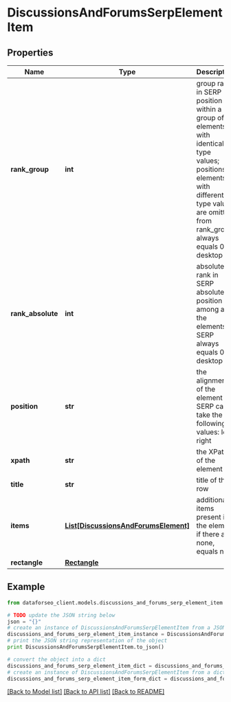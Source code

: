 # DiscussionsAndForumsSerpElementItem


## Properties

Name | Type | Description | Notes
------------ | ------------- | ------------- | -------------
**rank_group** | **int** | group rank in SERP position within a group of elements with identical type values; positions of elements with different type values are omitted from rank_group; always equals 0 for desktop | [optional] 
**rank_absolute** | **int** | absolute rank in SERP absolute position among all the elements in SERP always equals 0 for desktop | [optional] 
**position** | **str** | the alignment of the element in SERP can take the following values: left, right | [optional] 
**xpath** | **str** | the XPath of the element | [optional] 
**title** | **str** | title of the row | [optional] 
**items** | [**List[DiscussionsAndForumsElement]**](DiscussionsAndForumsElement.md) | additional items present in the element if there are none, equals null | [optional] 
**rectangle** | [**Rectangle**](Rectangle.md) |  | [optional] 

## Example

```python
from dataforseo_client.models.discussions_and_forums_serp_element_item import DiscussionsAndForumsSerpElementItem

# TODO update the JSON string below
json = "{}"
# create an instance of DiscussionsAndForumsSerpElementItem from a JSON string
discussions_and_forums_serp_element_item_instance = DiscussionsAndForumsSerpElementItem.from_json(json)
# print the JSON string representation of the object
print DiscussionsAndForumsSerpElementItem.to_json()

# convert the object into a dict
discussions_and_forums_serp_element_item_dict = discussions_and_forums_serp_element_item_instance.to_dict()
# create an instance of DiscussionsAndForumsSerpElementItem from a dict
discussions_and_forums_serp_element_item_form_dict = discussions_and_forums_serp_element_item.from_dict(discussions_and_forums_serp_element_item_dict)
```
[[Back to Model list]](../README.md#documentation-for-models) [[Back to API list]](../README.md#documentation-for-api-endpoints) [[Back to README]](../README.md)


